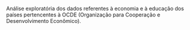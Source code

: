 Análise exploratória dos dados referentes à economia e à educação dos países pertencentes à OCDE (Organização para Cooperação e Desenvolvimento Econômico).
